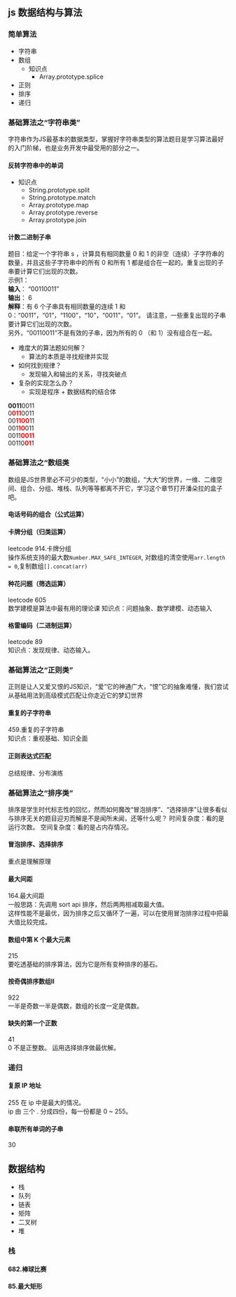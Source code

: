 ## js 数据结构与算法

### 简单算法
- 字符串
- 数组
   - 知识点
     - Array.prototype.splice
- 正则
- 排序
- 递归

### 基础算法之“字符串类”
字符串作为JS最基本的数据类型，掌握好字符串类型的算法题目是学习算法最好的入门阶梯，也是业务开发中最受用的部分之一。
#### 反转字符串中的单词
- 知识点
    - String.prototype.split
    - String.prototype.match
    - Array.prototype.map
    - Array.prototype.reverse
    - Array.prototype.join

#### 计数二进制子串
题目：给定一个字符串 s ，计算具有相同数量 0 和 1 的非空（连续）子字符串的数量，并且这些子字符串中的所有 0 和所有 1 都是组合在一起的。重复出现的子串要计算它们出现的次数。  
示例1：  
**输入**： “00110011”  
**输出**： 6  
**解释**：有 6 个子串具有相同数量的连续 1 和 0：“0011”，“01”，“1100”，“10”，“0011”，“01”。
请注意，一些重复出现的子串要计算它们出现的次数。  
另外，“00110011”不是有效的子串，因为所有的 0 （和 1）没有组合在一起。  

- 难度大的算法题如何解？
  - 算法的本质是寻找规律并实现
- 如何找到规律？
  - 发现输入和输出的关系，寻找突破点
- 复杂的实现怎么办？
  - 实现是程序 + 数据结构的结合体

<span color=#FF0000>**0011**</span>0011  
0<font color=#FF0000>**011**</font>0011  
00<font color=#FF0000>**1100**</font>11  
001<font color=#FF0000>**10**</font>011  
0011<font color=#FF0000>**0011**</font>  
00110<font color=#FF0000>**01**</font>1  

### 基础算法之“数组类
数组是JS世界里必不可少的类型，“小小”的数组，“大大”的世界，一维、二维空间、组合、分组、堆栈、队列等等都离不开它，学习这个章节打开潘朵拉的盒子吧。
#### 电话号码的组合（公式运算）

#### 卡牌分组（归类运算）
leetcode 914.卡牌分组  
操作系统支持的最大数`Number.MAX_SAFE_INTEGER`,
对数组的清空使用`arr.length = 0`,复制数组`[].concat(arr)`
#### 种花问题（筛选运算）
leetcode 605  
数学建模是算法中最有用的理论课
知识点：问题抽象、数学建模、动态输入
#### 格雷编码（二进制运算）
leetcode 89  
知识点：发现规律、动态输入。  


### 基础算法之“正则类”
正则是让人又爱又恨的JS知识，“爱”它的神通广大，“恨”它的抽象难懂，我们尝试从基础用法到高级模式匹配让你走近它的梦幻世界
#### 重复的子字符串
459.重复的子字符串  
知识点：重视基础、知识全面
#### 正则表达式匹配
总结规律、分布演练

### 基础算法之“排序类”
排序是学生时代标志性的回忆，然而如何魔改“冒泡排序”、“选择排序”让很多看似与排序无关的题目迎刃而解是不是闻所未闻，还等什么呢？
时间复杂度：看的是运行次数。
空间复杂度：看的是占内存情况。

#### 冒泡排序、选择排序
重点是理解原理

#### 最大间距
164.最大间距  
一般思路：先调用 sort api 排序，然后两两相减取最大值。   
这样性能不是最优，因为排序之后又循环了一遍，可以在使用冒泡排序过程中把最大值比较完成。

#### 数组中第 K 个最大元素
215  
要吃透基础的排序算法，因为它是所有变种排序的基石。

#### 按奇偶排序数组Ⅱ
922  
一半是奇数一半是偶数，数组的长度一定是偶数。

#### 缺失的第一个正数
41  
0 不是正整数。
运用选择排序做最优解。

### 递归

#### 复原 IP 地址
255 在 ip 中是最大的情况。  
ip 由 三个 . 分成四份，每一份都是 0 ~ 255。

#### 串联所有单词的子串
30  

## 数据结构
- 栈
- 队列
- 链表
- 矩阵
- 二叉树
- 堆

### 栈
#### 682.棒球比赛

#### 85.最大矩形
